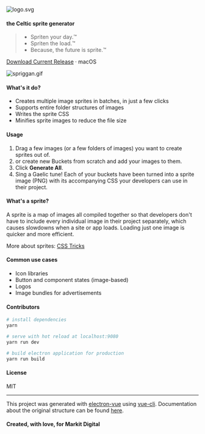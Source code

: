 ![logo.svg][1]

#### the Celtic sprite generator

> - Spriten your day.™
> - Spriten the load.™
> - Because, the future is sprite.™

[Download Current Release](https://github.com/docmars/spriggan/releases/tag/0.1.0) · macOS

![spriggan.gif][2]

#### What's it do?
- Creates multiple image sprites in batches, in just a few clicks
- Supports entire folder structures of images
- Writes the sprite CSS
- Minifies sprite images to reduce the file size

#### Usage
1. Drag a few images (or a few folders of images) you want to create sprites out of.
2. or create new Buckets from scratch and add your images to them.
3. Click **Generate All**.
4. Sing a Gaelic tune! Each of your buckets have been turned into a sprite image (PNG) with its accompanying CSS your developers can use in their project.

#### What's a sprite?
A sprite is a map of images all compiled together so that developers don't have to include every individual image in their project separately, which causes slowdowns when a site or app loads. Loading just one image is quicker and more efficient.

More about sprites: [CSS Tricks](https://css-tricks.com/css-sprites/)

#### Common use cases
- Icon libraries
- Button and component states (image-based)
- Logos
- Image bundles for advertisements

#### Contributors

``` bash
# install dependencies
yarn

# serve with hot reload at localhost:9080
yarn run dev

# build electron application for production
yarn run build

```

#### License

MIT

---

This project was generated with [electron-vue](https://github.com/SimulatedGREG/electron-vue) using [vue-cli](https://github.com/vuejs/vue-cli). Documentation about the original structure can be found [here](https://simulatedgreg.gitbooks.io/electron-vue/content/index.html).

[1]: https://github.com/docmars/spriggan/blob/master/resources/logo.png
[2]: https://github.com/docmars/spriggan/blob/master/resources/spriggan.gif

#### Created, with love, for Markit Digital
